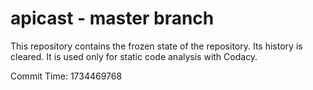 # apicast - master branch

This repository contains the frozen state of the repository.
Its history is cleared. It is used only for static code
analysis with Codacy.

Commit Time: 1734469768
